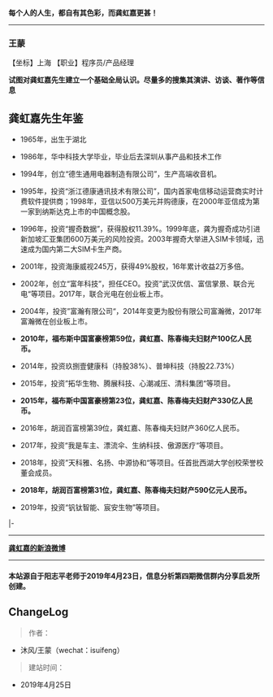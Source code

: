 
**每个人的人生，都自有其色彩，而龚虹嘉更甚！**
- - - - -
### **王蒙**
【坐标】上海
【职业】程序员/产品经理

**试图对龚虹嘉先生建立一个基础全局认识。尽量多的搜集其演讲、访谈、著作等信息**

## 龚虹嘉先生年鉴
- 1965年，出生于湖北

- 1986年，华中科技大学毕业，毕业后去深圳从事产品和技术工作

- 1994年，创立“德生通用电器制造有限公司”，生产高端收音机。

- 1995年，投资“浙江德康通讯技术有限公司”，国内首家电信移动运营商实时计费软件提供商；1998年，亚信以500万美元并购德康，在2000年亚信成为第一家到纳斯达克上市的中国概念股。

- 1996年，投资“握奇数据”，获得股权11.39%。1999年底，龚为握奇成功引进新加坡汇亚集团600万美元的风险投资。2003年握奇大举进入SIM卡领域，迅速成为国内第二大SIM卡生产商。

- 2001年，投资海康威视245万，获得49%股权，16年累计收益2万多倍。

- 2002年，创立“富年科技”，担任CEO。投资”武汉优信、富信掌景、联合光电“等项目。2017年，联合光电在创业板上市。

- 2004年，投资”富瀚有限公司“，2014年变更为股份有限公司富瀚微，2017年富瀚微在创业板上市。

- **2010年，福布斯中国富豪榜第59位，龚虹嘉、陈春梅夫妇财产100亿人民币。**

- 2014年，投资玖捌壹健康科（持股38%）、普坤科技（持股22.73%）

- 2015年，投资”拓华生物、腾展科技、心潮减压、清科集团“等项目。

- **2015年，福布斯中国富豪榜第23位，龚虹嘉、陈春梅夫妇财产330亿人民币。**

- 2016年，胡润百富榜第39位，龚虹嘉、陈春梅夫妇财产360亿人民币。 

- 2017年，投资“我是车主、漂流伞、生纳科技、傲源医疗“等项目。

- 2018年，投资”天科雅、名扬、中源协和“等项目。任首批西湖大学创校荣誉校董会成员。

- **2018年，胡润百富榜第31位，龚虹嘉、陈春梅夫妇财产590亿元人民币。**

- 2019年，投资“钒钛智能、宸安生物”等项目。

|-
- - - - - 
**[龚虹嘉的新浪微博](https://weibo.com/p/1005052383562442/)**
- - - - -
####   本站源自于阳志平老师于2019年4月23日，信息分析第四期微信群内分享启发所创建。

##  ChangeLog

>  作者：
- 沐风/王蒙（wechat：isuifeng）
>  建站时间：
- 2019年4月25日